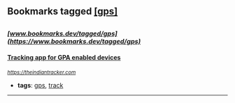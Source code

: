 ## Bookmarks tagged [[gps]](https://www.bookmarks.dev/search?q=[gps])

_<sup><sup>[www.bookmarks.dev/tagged/gps](https://www.bookmarks.dev/tagged/gps)</sup></sup>_
---
#### [Tracking app for GPA enabled devices](https://theindiantracker.com)
_<sup>https://theindiantracker.com</sup>_

* **tags**: [gps](../tagged/gps.md), [track](../tagged/track.md)
---
